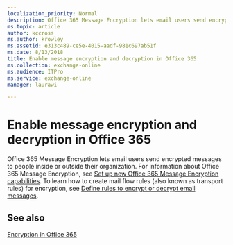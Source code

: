 ```yaml
---
localization_priority: Normal
description: Office 365 Message Encryption lets email users send encrypted messages to people inside or outside their organization.
ms.topic: article
author: kccross
ms.author: krowley
ms.assetid: e313c489-ce5e-4015-aadf-981c697ab51f
ms.date: 8/13/2018
title: Enable message encryption and decryption in Office 365
ms.collection: exchange-online
ms.audience: ITPro
ms.service: exchange-online
manager: laurawi

---
```


# Enable message encryption and decryption in Office 365

Office 365 Message Encryption lets email users send encrypted messages to people inside or outside their organization. For information about Office 365 Message Encryption, see [Set up new Office 365 Message Encryption capabilities](https://support.office.com/article/7ff0c040-b25c-4378-9904-b1b50210d00e). To learn how to create mail flow rules (also known as transport rules) for encryption, see [Define rules to encrypt or decrypt email messages](https://go.microsoft.com/fwlink/p/?LinkID=402846).

## See also

[Encryption in Office 365](https://go.microsoft.com/fwlink/p/?LinkID=392525)

